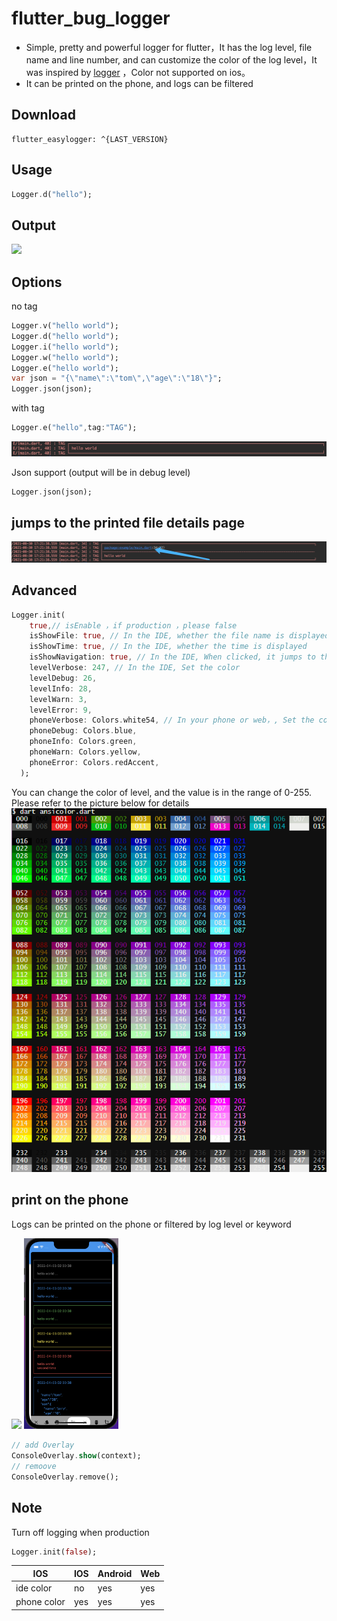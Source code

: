 # flutter_bug_logger

- Simple, pretty and powerful logger for flutter，It has the log level, file name and line number, and can customize the color of the log level，It was inspired by [logger](https://github.com/niezhiyang/flutter_logger)
，Color not supported on ios。
- It can be printed on the phone, and logs can be filtered
## Download

```
flutter_easylogger: ^{LAST_VERSION}
```

## Usage


```dart
Logger.d("hello");
```

## Output

![](https://github.com/niezhiyang/flutter_logger/blob/master/art/1625751834730.jpg)

## Options
no tag 
```dart
Logger.v("hello world");
Logger.d("hello world");
Logger.i("hello world");
Logger.w("hello world");
Logger.e("hello world");
var json = "{\"name\":\"tom\",\"age\":\"18\"}";
Logger.json(json);
```
with tag
```dart
Logger.e("hello",tag:"TAG");
```
![](https://raw.githubusercontent.com/ahmedelsayed96/flutter_bug_logger/master/art/tag.jpg)

Json  support (output will be in debug level)
```dart
Logger.json(json);
```
## jumps to the printed file details page
![](https://raw.githubusercontent.com/ahmedelsayed96/flutter_bug_logger/master/art/click.jpg)

## Advanced 
```dart
Logger.init(
    true,// isEnable ，if production ，please false
    isShowFile: true, // In the IDE, whether the file name is displayed
    isShowTime: true, // In the IDE, whether the time is displayed
    isShowNavigation: true, // In the IDE, When clicked, it jumps to the printed file details page
    levelVerbose: 247, // In the IDE, Set the color
    levelDebug: 26,
    levelInfo: 28,
    levelWarn: 3,
    levelError: 9,
    phoneVerbose: Colors.white54, // In your phone or web，, Set the color
    phoneDebug: Colors.blue,
    phoneInfo: Colors.green,
    phoneWarn: Colors.yellow,
    phoneError: Colors.redAccent,
  );
```
You can change the color of level, and the value is in the range of 0-255. Please refer to the picture below for details<br>
![](https://raw.githubusercontent.com/ahmedelsayed96/flutter_bug_logger/master/art/colors.png)

## print on the phone
Logs can be printed on the phone or filtered by log level or keyword

<img src="https://raw.githubusercontent.com/ahmedelsayed96/flutter_bug_logger/master/art/logger_phone.gif" width="30%">
<img src="https://raw.githubusercontent.com/ahmedelsayed96/flutter_bug_logger/master/art/phone.png" width="30%">


```dart
// add Overlay
ConsoleOverlay.show(context);
// remoove
ConsoleOverlay.remove();
```
## Note

Turn off logging when production
```dart
Logger.init(false);
```
|  IOS   |  IOS   | Android| Web  |
|  ----  |  ----  | ----  | ----  |
| ide color  | no  | yes | yes |
| phone color  | yes  | yes | yes |
